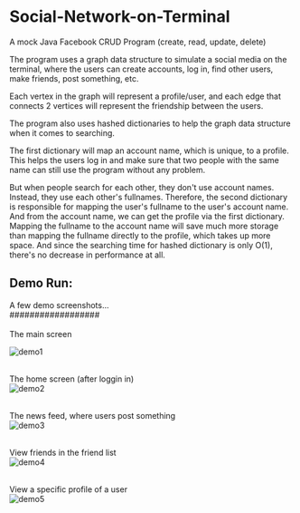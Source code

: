 # Social-Network-on-Terminal


A mock Java Facebook CRUD Program (create, read, update, delete)


The program uses a graph data structure to simulate a social media on the terminal, where the users can
create accounts, log in, find other users, make friends, post something, etc.

Each vertex in the graph will represent a profile/user, and each edge that connects 2 vertices will
represent the friendship between the users.


The program also uses hashed dictionaries to help the graph data structure when it comes to searching.

The first dictionary will map an account name, which is unique, to a profile. This helps the users log in
and make sure that two people with the same name can still use the program without any problem.

But when people search for each other, they don't use account names. Instead, they use each other's fullnames.
Therefore, the second dictionary is responsible for mapping the user's fullname to the user's account name. And from
the account name, we can get the profile via the first dictionary. Mapping the fullname to the account name will save
much more storage than mapping the fullname directly to the profile, which takes up more space. And since the searching
time for hashed dictionary is only O(1), there's no decrease in performance at all.


## Demo Run:
A few demo screenshots...<br>
##################<br><br>The main screen<br>

![demo1](https://user-images.githubusercontent.com/83048295/131197358-afb27c25-3d38-4836-8f81-21cb64d0f2c6.png)

<br>The home screen (after loggin in)<br>
![demo2](https://user-images.githubusercontent.com/83048295/131197382-8ef77808-ac36-42b2-b22d-0d7d7c40644e.png)

<br>The news feed, where users post something<br>
![demo3](https://user-images.githubusercontent.com/83048295/131197502-34135d2e-b6f6-4569-b5e2-332e92fcc5b8.png)

<br>View friends in the friend list<br>
![demo4](https://user-images.githubusercontent.com/83048295/131197523-66ebe931-0603-42f1-8039-ec9a2ceaa1a4.png)

<br>View a specific profile of a user<br>
![demo5](https://user-images.githubusercontent.com/83048295/131197532-dbce6ab3-a0af-46c6-a75a-8e99c11a60c9.png)


